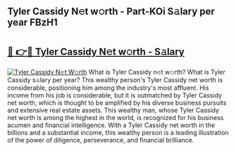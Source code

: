 ## Tyler Cassidy N𝚎t w𝚘rth - Part-KOi S𝚊lary per year FBzH1

# <h2><a href="http://gc4eg0p.nevu.top/?p=Tyler+Cassidy">🔗 👉🔴 Tyler Cassidy N𝚎t w𝚘rth - S𝚊lary</a></h2>

[![Tyler Cassidy N𝚎t W𝚘rth](https://i.imgur.com/Oavwk0R.jpeg)](http://gc4eg0p.nevu.top/?p=Tyler+Cassidy)
What is Tyler Cassidy n𝚎t w𝚘rth? What is Tyler Cassidy s𝚊lary per year?
This wealthy person's Tyler Cassidy net worth is considerable, positioning him among the industry's most affluent. His income from his job is considerable, but it is outmatched by Tyler Cassidy net worth, which is thought to be amplified by his diverse business pursuits and extensive real estate assets. This wealthy man, whose Tyler Cassidy net worth is among the highest in the world, is recognized for his business acumen and financial intelligence. With a Tyler Cassidy net worth in the billions and a substantial income, this wealthy person is a leading illustration of the power of diligence, perseverance, and financial brilliance.
